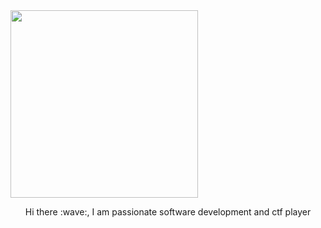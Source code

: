 <img src="https://cxl.com/wp-content/uploads/2018/09/coding-language.jpg" height="300">


<p align="center">Hi there :wave:, I am passionate software development and ctf player </p>
